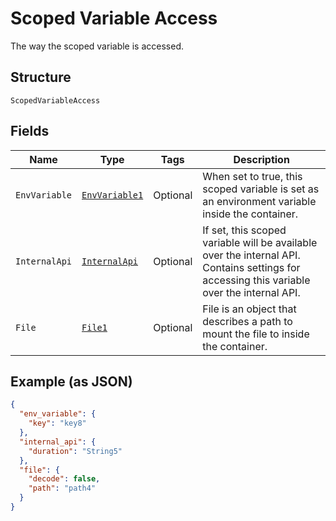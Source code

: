 
# Scoped Variable Access

The way the scoped variable is accessed.

## Structure

`ScopedVariableAccess`

## Fields

| Name | Type | Tags | Description |
|  --- | --- | --- | --- |
| `EnvVariable` | [`EnvVariable1`](../../doc/models/env-variable-1.md) | Optional | When set to true, this scoped variable is set as an environment variable inside the container. |
| `InternalApi` | [`InternalApi`](../../doc/models/internal-api.md) | Optional | If set, this scoped variable will be available over the internal API. Contains settings for accessing this variable over the internal API. |
| `File` | [`File1`](../../doc/models/file-1.md) | Optional | File is an object that describes a path to mount the file to inside the container. |

## Example (as JSON)

```json
{
  "env_variable": {
    "key": "key8"
  },
  "internal_api": {
    "duration": "String5"
  },
  "file": {
    "decode": false,
    "path": "path4"
  }
}
```

